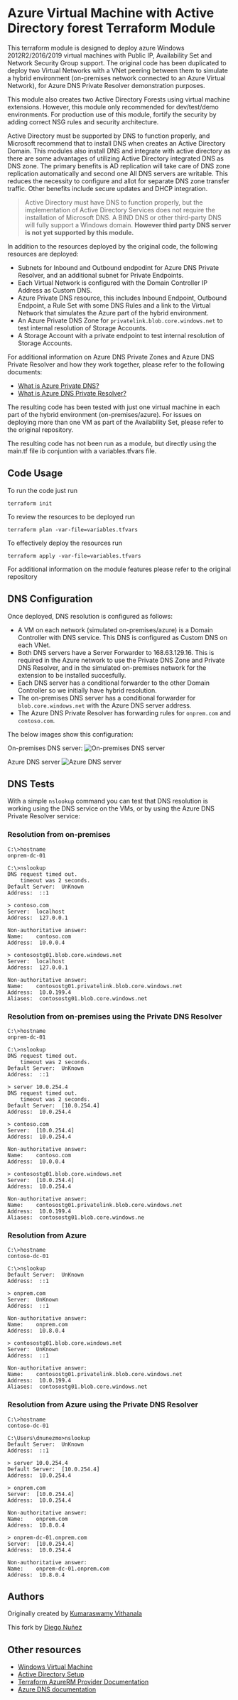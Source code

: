 # Azure Virtual Machine with Active Directory forest Terraform Module

This terraform module is designed to deploy azure Windows 2012R2/2016/2019 virtual machines with Public IP, Availability Set and Network Security Group support. The original code has been duplicated to deploy two Virtual Networks with a VNet peering between them to simulate a hybrid environment (on-premises network connected to an Azure Virtual Network), for Azure DNS Private Resolver demonstration purposes.

This module also creates two Active Directory Forests using virtual machine extensions. However, this module only recommended for dev/test/demo environments. For production use of this module, fortify the security by adding correct NSG rules and security architecture.

Active Directory must be supported by DNS to function properly, and Microsoft recommend that to install DNS when creates an Active Directory Domain. This modules also install DNS and integrate with active directory as there are some advantages of utilizing Active Directory integrated DNS as DNS zone. The primary benefits is AD replication will take care of DNS zone replication automatically and second one All DNS servers are writable. This reduces the necessity to configure and allot for separate DNS zone transfer traffic. Other benefits include secure updates and DHCP integration.

> Active Directory must have DNS to function properly, but the implementation of Active Directory Services does not require the installation of Microsoft DNS. A BIND DNS or other third-party DNS will fully support a Windows domain. **However third party DNS server is not yet supported by this module.**

In addition to the resources deployed by the original code, the following resources are deployed:

- Subnets for Inbound and Outbound endpodint for Azure DNS Private Resolver, and an additional subnet for Private Endpoints.
- Each Virtual Network is configured with the Domain Controller IP Address as Custom DNS.
- Azure Private DNS resource, this includes Inbound Endpoint, Outbound Endpoint, a Rule Set with some DNS Rules and a link to the Virtual Network that simulates the Azure part of the hybrid environment.
- An Azure Private DNS Zone for `privatelink.blob.core.windows.net` to test internal resolution of Storage Accounts.
- A Storage Account with a private endpoint to test internal resolution of Storage Accounts.

For additional information on Azure DNS Private Zones and Azure DNS Private Resolver and how they work together, please refer to the following documents:

- [What is Azure Private DNS?](https://learn.microsoft.com/en-us/azure/dns/private-dns-overview)
- [What is Azure DNS Private Resolver?](https://learn.microsoft.com/en-us/azure/dns/dns-private-resolver-overview)

The resulting code has been tested with just one virtual machine in each part of the hybrid environment (on-premises/azure). For issues on deploying more than one VM as part of the Availability Set, please refer to the original repository.

The resulting code has not been run as a module, but directly using the main.tf file ib conjuntion with a variables.tfvars file.

## Code Usage

To run the code just run

```hcl
terraform init
```

To review the resources to be deployed run

```hcl
terraform plan -var-file=variables.tfvars
```

To effectively deploy the resources run

```hcl
terraform apply -var-file=variables.tfvars
```

For additional information on the module features please refer to the original repository

## DNS Configuration

Once deployed, DNS resolution is configured as follows:

- A VM on each network (simulated on-premises/azure) is a Domain Controller with DNS service. This DNS is configured as Custom DNS on each VNet.
- Both DNS servers have a Server Forwarder to 168.63.129.16. This is required in the Azure network to use the Private DNS Zone and Private DNS Resolver, and in the simulated on-premises network for the extension to be installed succesfully.
- Each DNS server has a conditional forwarder to the other Domain Controller so we initially have hybrid resolution.
- The on-premises DNS server has a conditional forwarder for `blob.core.windows.net` with the Azure DNS server address.
- The Azure DNS Private Resolver has forwarding rules for `onprem.com` and `contoso.com`.

The below images show this configuration:

On-premises DNS server:
![On-premises DNS server](./media/onprem_dns.png)

Azure DNS server
![Azure DNS server](./media/azure_dns.png)

## DNS Tests

With a simple `nslookup` command you can test that DNS resolution is working using the DNS service on the VMs, or by using the Azure DNS Private Resolver service:

### Resolution from on-premises

```code
C:\>hostname
onprem-dc-01

C:\>nslookup
DNS request timed out.
    timeout was 2 seconds.
Default Server:  UnKnown
Address:  ::1

> contoso.com
Server:  localhost
Address:  127.0.0.1

Non-authoritative answer:
Name:    contoso.com
Address:  10.0.0.4

> contosostg01.blob.core.windows.net
Server:  localhost
Address:  127.0.0.1

Non-authoritative answer:
Name:    contosostg01.privatelink.blob.core.windows.net
Address:  10.0.199.4
Aliases:  contosostg01.blob.core.windows.net
```

### Resolution from on-premises using the Private DNS Resolver

```code
C:\>hostname
onprem-dc-01

C:\>nslookup
DNS request timed out.
    timeout was 2 seconds.
Default Server:  UnKnown
Address:  ::1

> server 10.0.254.4
DNS request timed out.
    timeout was 2 seconds.
Default Server:  [10.0.254.4]
Address:  10.0.254.4

> contoso.com
Server:  [10.0.254.4]
Address:  10.0.254.4

Non-authoritative answer:
Name:    contoso.com
Address:  10.0.0.4

> contosostg01.blob.core.windows.net
Server:  [10.0.254.4]
Address:  10.0.254.4

Non-authoritative answer:
Name:    contosostg01.privatelink.blob.core.windows.net
Address:  10.0.199.4
Aliases:  contosostg01.blob.core.windows.ne
```

### Resolution from Azure

```code
C:\>hostname
contoso-dc-01

C:\>nslookup
Default Server:  UnKnown
Address:  ::1

> onprem.com
Server:  UnKnown
Address:  ::1

Non-authoritative answer:
Name:    onprem.com
Address:  10.8.0.4

> contosostg01.blob.core.windows.net
Server:  UnKnown
Address:  ::1

Non-authoritative answer:
Name:    contosostg01.privatelink.blob.core.windows.net
Address:  10.0.199.4
Aliases:  contosostg01.blob.core.windows.net
```

### Resolution from Azure using the Private DNS Resolver

```code
C:\>hostname
contoso-dc-01

C:\Users\dnunezmo>nslookup
Default Server:  UnKnown
Address:  ::1

> server 10.0.254.4
Default Server:  [10.0.254.4]
Address:  10.0.254.4

> onprem.com
Server:  [10.0.254.4]
Address:  10.0.254.4

Non-authoritative answer:
Name:    onprem.com
Address:  10.8.0.4

> onprem-dc-01.onprem.com
Server:  [10.0.254.4]
Address:  10.0.254.4

Non-authoritative answer:
Name:    onprem-dc-01.onprem.com
Address:  10.8.0.4
```

## Authors

Originally created by [Kumaraswamy Vithanala](mailto:kumarvna@gmail.com)

This fork by [Diego Nuñez](mailto:dnunezmo@hotmail.com)

## Other resources

- [Windows Virtual Machine](https://docs.microsoft.com/en-us/azure/virtual-machines/windows/)
- [Active Directory Setup](https://cloudblogs.microsoft.com/industry-blog/en-gb/technetuk/2016/06/08/setting-up-active-directory-via-powershell/)
- [Terraform AzureRM Provider Documentation](https://www.terraform.io/docs/providers/azurerm/index.html)
- [Azure DNS documentation](https://learn.microsoft.com/en-us/azure/dns/)
